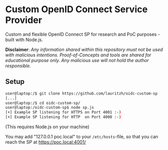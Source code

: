 # Custom OpenID Connect Service Provider
Custom and flexible OpenID Connect SP for research and PoC purposes - built with Node.js.

**Disclaimer**: *Any information shared within this repository must not be used with malicious intentions. Proof-of-Concepts and tools are shared for educational purpose only. Any malicious use will not hold the author responsible.*

## Setup
```Bash
user@laptop:/$ git clone https://github.com/lauritzh/oidc-custom-sp
[...]
user@laptop:/$ cd oidc-custom-sp/
user@laptop:/oidc-custom-sp$ node sp.js 
[+] Example SP listening for HTTPS on Port 4001 :-)
[+] Example SP listening for HTTP  on Port 4000 :-)

```
(This requires Node.js on your machine)

You may add "127.0.0.1 poc.local" to your `/etc/hosts`-file, so that you can reach the SP at https://poc.local:4001/

